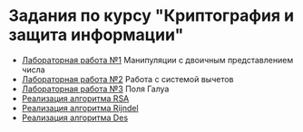 # Задания по курсу  "Криптография и защита информации"

- [Лабораторная работа №1](https://github.com/dep-810b-studs/cryptography/blob/master/Core/Cryptography.Arithmetic/WorkingWithBits) Манипуляции с двоичным представлением числа
- [Лабораторная работа №2](https://github.com/dep-810b-studs/cryptography/tree/master/Core/Cryptography.Arithmetic/ResidueNumberSystem) Работа с системой вычетов
- [Лабораторная работа №3](https://github.com/dep-810b-studs/cryptography/tree/master/Core/Cryptography.Arithmetic/GaloisField) Поля Галуа
- [Реализация алгоритма RSA](https://github.com/dep-810b-studs/cryptography/blob/master/Core/Cryptography.Algorithms/RSA/RSACipher.cs)
- [Реализация алгоритма Rijndel](https://github.com/dep-810b-studs/cryptography/blob/master/Core/Cryptography.Algorithms/Rijandel/RijandelCipher.cs)
- [Реализация алгоритма Des](https://github.com/dep-810b-studs/cryptography/blob/master/Core/Cryptography.Algorithms/DES/DesCipher.cs)
